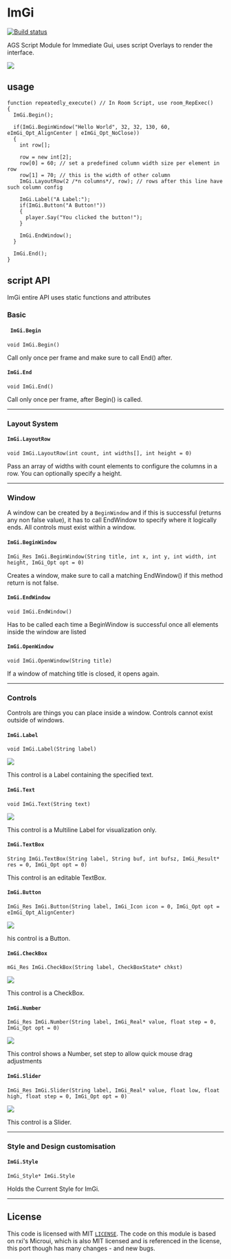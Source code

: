 # ImGi
[![Build status](https://ci.appveyor.com/api/projects/status/tq90vg1if9bvdyie?svg=true)](https://ci.appveyor.com/project/ericoporto/imgi)

AGS Script Module for Immediate Gui, uses script Overlays to render the interface.

![](docs/images/screenshot.gif)

## usage

```AGS Script
function repeatedly_execute() // In Room Script, use room_RepExec() 
{
  ImGi.Begin(); 
    
  if(ImGi.BeginWindow("Hello World", 32, 32, 130, 60, eImGi_Opt_AlignCenter | eImGi_Opt_NoClose))
  {
    int row[];
                   
    row = new int[2];
    row[0] = 60; // set a predefined column width size per element in row
    row[1] = 70; // this is the width of other column
    ImGi.LayoutRow(2 /*n columns*/, row); // rows after this line have such column config
        
    ImGi.Label("A Label:");
    if(ImGi.Button("A Button!"))
    {
      player.Say("You clicked the button!");
    }    
  
    ImGi.EndWindow();
  }
    
  ImGi.End();  
}
```

## script API

ImGi entire API uses static functions and attributes

### Basic

#### ` ImGi.Begin`
```
void ImGi.Begin()
```

Call only once per frame and make sure to call End() after.

#### `ImGi.End`
```
void ImGi.End()
```

Call only once per frame, after Begin() is called.


---

### Layout System

#### `ImGi.LayoutRow`
```
void ImGi.LayoutRow(int count, int widths[], int height = 0)
```

Pass an array of widths with count elements to configure the columns in a row. You can optionally specify a height.


---

### Window

A window can be created by a `BeginWindow` and if this is successful (returns any non false value),
it has to call EndWindow to specify where it logically ends.
All controls must exist within a window.

#### `ImGi.BeginWindow`
```
ImGi_Res ImGi.BeginWindow(String title, int x, int y, int width, int height, ImGi_Opt opt = 0)
```

Creates a window, make sure to call a matching EndWindow() if this method return is not false.

#### `ImGi.EndWindow`
```
void ImGi.EndWindow()
```

Has to be called each time a BeginWindow is successful once all elements inside the window are listed

#### `ImGi.OpenWindow`
```
void ImGi.OpenWindow(String title)
```

If a window of matching title is closed, it opens again.

---

### Controls

Controls are things you can place inside a window. Controls cannot exist outside of windows.

#### `ImGi.Label`
```
void ImGi.Label(String label)
```

![](docs/images/ctrl_label.gif)

This control is a Label containing the specified text.

#### `ImGi.Text`
```
void ImGi.Text(String text)
```

![](docs/images/ctrl_text.gif)

This control is a Multiline Label for visualization only.

#### `ImGi.TextBox`
```
String ImGi.TextBox(String label, String buf, int bufsz, ImGi_Result* res = 0, ImGi_Opt opt = 0)
```

This control is an editable TextBox.

#### `ImGi.Button`
```
ImGi_Res ImGi.Button(String label, ImGi_Icon icon = 0, ImGi_Opt opt = eImGi_Opt_AlignCenter)
```

![](docs/images/ctrl_button.gif)

his control is a Button.

#### `ImGi.CheckBox`
```
mGi_Res ImGi.CheckBox(String label, CheckBoxState* chkst)
```

![](docs/images/ctrl_checkbox.gif)

This control is a CheckBox.

#### `ImGi.Number`
```
ImGi_Res ImGi.Number(String label, ImGi_Real* value, float step = 0, ImGi_Opt opt = 0)
```

![](docs/images/ctrl_number.gif)

This control shows a Number, set step to allow quick mouse drag adjustments

#### `ImGi.Slider`
```
ImGi_Res ImGi.Slider(String label, ImGi_Real* value, float low, float high, float step = 0, ImGi_Opt opt = 0)
```

![](docs/images/ctrl_slider.gif)

This control is a Slider.


---

### Style and Design customisation

#### `ImGi.Style`
```
ImGi_Style* ImGi.Style
```

Holds the Current Style for ImGi.


---

## License

This code is licensed with MIT [`LICENSE`](LICENSE). The code on this module is based on rxi's Microui, which is also MIT licensed and is referenced in the license, this port though has many changes - and new bugs.
